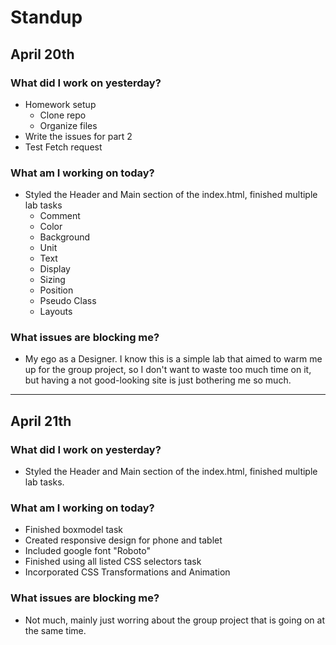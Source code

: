 # Standup
## April 20th

### What did I work on yesterday?
- Homework setup
  - Clone repo 
  - Organize files
- Write the issues for part 2 
- Test Fetch request

### What am I working on today?
- Styled the Header and Main section of the index.html, finished multiple lab tasks
  - Comment 
  - Color   
  - Background
  - Unit
  - Text
  - Display
  - Sizing
  - Position
  - Pseudo Class
  - Layouts

### What issues are blocking me?
- My ego as a Designer. I know this is a simple lab that aimed to warm me up for the group project, so I don't want to waste too much time on it, but having a not good-looking site is just bothering me so much.

<hr>

## April 21th

### What did I work on yesterday?
- Styled the Header and Main section of the index.html, finished multiple lab tasks.

### What am I working on today?
- Finished boxmodel task
- Created responsive design for phone and tablet 
- Included google font "Roboto"
- Finished using all listed CSS selectors task
- Incorporated CSS Transformations and Animation

### What issues are blocking me?
- Not much, mainly just worring about the group project that is going on at the same time.